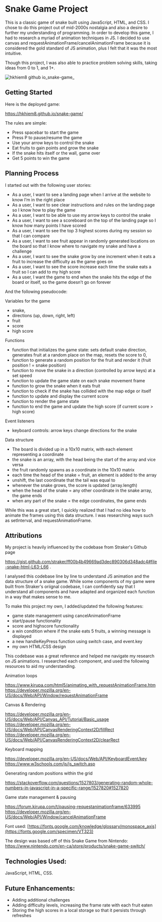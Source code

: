 # Snake Game Project

This is a classic game of snake built using JavaScript, HTML, and CSS. I chose to do this project out of mid-2000s nostalgia and also a desire to further my understanding of programming. In order to develop this game, I had to research a myriad of animation techniques in JS. I decided to use canvas and requestAnimationFrame/cancelAnimationFrame because it is considered the gold standard of JS animation, plus I felt that it was the most intuitive.

Though this project, I was also able to practice problem solving skills, taking ideas from 0 to 1, and 1+.

![hkhiem8 github io_snake-game_](https://github.com/hkhiem8/snake-game/assets/88019192/f251cbe6-271e-4c68-bfbe-b87e30d4d808)

## Getting Started

Here is the deployed game:

https://hkhiem8.github.io/snake-game/

The rules are simple:
- Press spacebar to start the game
- Press P to pause/resume the game
- Use your arrow keys to control the snake
- Eat fruits to gain points and grow the snake
- If the snake hits itself or the wall, game over
- Get 5 points to win the game

## Planning Process

I started out with the following user stories:

- As a user, I want to see a landing page when I arrive at the website to know I’m in the right place
- As a user, I want to see clear instructions and rules on the landing page so I know how to play the game
- As a user, I want to be able to use my arrow keys to control the snake
- As a user, I want to see a scoreboard on the top of the landing page so I know how many points I have scored
- As a user, I want to see the top 3 highest scores during my session so that I can compare
- As a user, I want to see fruit appear in randomly generated locations on the board so that I know where to navigate my snake and have a challenge
- As a user, I want to see the snake grow by one increment when it eats a fruit to increase the difficulty as the game goes on
- As a user, I want to see the score increase each time the snake eats a fruit so I can add to my high score
- As a user, I want the game to end when the snake hits the edge of the board or itself, so the game doesn’t go on forever

And the following pseudocode:

Variables for the game

- snake,
- directions (up, down, right, left)
- fruit
- score
- high score

Functions

- function that initializes the game state: sets default snake direction, generates fruit at a random place on the map, resets the score to 0,
- function to generate a random position for the fruit and render it (fruit position ! = snake position)
- function to move the snake in a direction (controlled by arrow keys) at a set speed
- function to update the game state on each snake movement frame
- function to grow the snake when it eats fruit
- function to check if the snake has collided with the map edge or itself
- function to update and display the current score
- function to render the game state
- function to end the game and update the high score (if current score > high score)

Event listeners

- keyboard controls: arrow keys change directions for the snake

Data structure

- The board is divided up in a 10x10 matrix, with each element representing a coordinate
- the snake is an array, with the head being the start of the array and vice versa
- the fruit randomly spawns as a coordinate in the 10x10 matrix
- each time the head of the snake = fruit, an element is added to the array
- unshift, the last coordinate that the tail was equal to
- whenever the snake grows, the score is updated (array.length)
- when the head of the snake = any other coordinate in the snake array, the game ends
- when any part of the snake = the edge coordinates, the game ends

While this was a great start, I quickly realized that I had no idea how to animate the frames using this data structure. I was researching ways such as setInterval, and requestAnimationFrame.

## Attributions

My project is heavily influenced by the codebase from Straker's Github page 

https://gist.github.com/straker/ff00b4b49669ad3dec890306d348adc4#file-snake-html-L63-L66 . 

I analysed this codebase line by line to understand JS animation and the data structure of a snake game. While some components of my game were built from Straker's oriignal codebase, I can confidently say that I understand all components and have adapted and organized each function in a way that makes sense to me.

To make this project my own, I added/updated the following features:
- game state management using cancelAnimationFrame
- start/pause functionality
- score and highscore functionality
- a win condition where if the snake eats 5 fruits, a winning message is displayed
- a new handleKeyPress function using switch case, and event.key
- my own HTML/CSS design

This codebase was a great reference and helped me navigate my research on JS animations. I researched each component, and used the following resources to aid my understanding.

Animation loops

https://www.kirupa.com/html5/animating_with_requestAnimationFrame.htm
https://developer.mozilla.org/en-US/docs/Web/API/Window/requestAnimationFrame

Canvas & Rendering

https://developer.mozilla.org/en-US/docs/Web/API/Canvas_API/Tutorial/Basic_usage
https://developer.mozilla.org/en-US/docs/Web/API/CanvasRenderingContext2D/fillRect
https://developer.mozilla.org/en-US/docs/Web/API/CanvasRenderingContext2D/clearRect

Keyboard mapping

https://developer.mozilla.org/en-US/docs/Web/API/KeyboardEvent/key
https://www.w3schools.com/js/js_switch.asp

Generating random positions within the grid

https://stackoverflow.com/questions/1527803/generating-random-whole-numbers-in-javascript-in-a-specific-range/1527820#1527820

Game state management & pausing

https://forum.kirupa.com/t/pausing-requestanimationframe/633995
https://developer.mozilla.org/en-US/docs/Web/API/Window/cancelAnimationFrame

Font used: [https://fonts.google.com/knowledge/glossary/monospace_axis](https://fonts.google.com/specimen/VT323)

The design was based off of this Snake Game from Nintendo: https://www.nintendo.com/en-ca/store/products/snake-game-switch/

## Technologies Used:
JavaScript, HTML, CSS.

## Future Enhancements:
- Adding additional challenges
- Adding difficulty levels, increasing the frame rate with each fruit eaten
- Storing the high scores in a local storage so that it persists through refreshes
